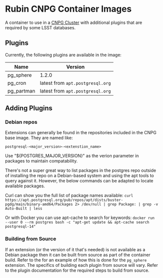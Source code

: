 # Rubin CNPG Container Images

A container to use in a 
[CNPG Cluster](https://cloudnative-pg.io/documentation/current/api_reference/#cluster) 
with additional plugins that are required by some LSST databases.


## Plugins

Currently, the following plugins are available in the image:

| Name | Version |
|---|---|
| pg_sphere | 1.2.0 |
| pg_cron | latest from `apt.postgresql.org` |
| pg_partman | latest from `apt.postgresql.org` |

## Adding Plugins

### Debian repos

Extensions can generally be found in the repositories included in the CNPG base image.
They are named like:

`postgresql-<major_version>-<extenstion_name>`

Use "${POSTGRES_MAJOR_VERSION}" as the verion parameter in packages to maintain
compatability.

There's not a super great way to list packages in the postgres repo outside of
installing the repo on a Debian-based system and using the apt tools to query
against it. However, the below commands can be adapted to locate available
packages. 

Curl can show you the full list of package names available:
`curl https://apt.postgresql.org/pub/repos/apt/dists/buster-pgdg/main/binary-amd64/Packages 2> /dev/null | grep Package: | grep -v Auto-Built | less`

Or with Docker you can use apt-cache to search for keywords:
`docker run --user 0 --rm postgres bash -c "apt-get update && apt-cache search postgresql-14"`

### Building from Source

If an extension (or the version of it that's needed) is not available as a Debian package
then it can be built from source as part of the container build. Refer to the <Dockerfile>
for an example of how this is done for the `pg_sphere` extension. The specifics of building
each plugin from source will vary. Refer to the plugin documentation for the required steps
to build from source.